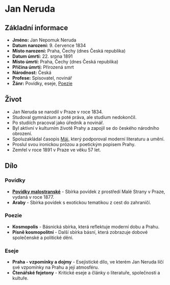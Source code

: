 # Jan Neruda

## Základní informace

- **Jméno:** Jan Nepomuk Neruda
- **Datum narození:** 9. července 1834
- **Místo narození:** Praha, Čechy (dnes Česká republika)
- **Datum úmrtí:** 22. srpna 1891
- **Místo úmrtí:** Praha, Čechy (dnes Česká republika)
- **Příčina úmrtí:** Přirozená smrt
- **Národnost:** Česká
- **Profese:** Spisovatel, novinář
- **Žánr:** Povídky, eseje, [Poezie](Poezie.md)

## Život

- Jan Neruda se narodil v Praze v roce 1834.
- Studoval gymnázium a poté práva, ale studium nedokončil.
- Po studiích pracoval jako úředník a novinář.
- Byl aktivní v kulturním životě Prahy a zapojil se do českého národního obrození.
- Spoluzakládal časopis [Máj](Máj.md), který podporoval moderní literaturu a umění.
- Proslul svou ironickou prózou a poetickým popisem Prahy.
- Zemřel v roce 1891 v Praze ve věku 57 let.

## Dílo

### Povídky

- **[Povídky malostranské](Povídky%20malostranské.md)** - Sbírka povídek z prostředí Malé Strany v Praze, vydaná v roce 1877.
- **Araby** - Sbírka povídek s exotickou tematikou z cest do zahraničí.

### Poezie

- **Kosmopolis** - Básnická sbírka, která reflektuje moderní dobu a Prahu.
- **Písně kosmopolitní** - Další sbírka básní, která zobrazuje dobové společenské a politické dění.

### Eseje

- **Praha - vzpomínky a dojmy** - Esejistické dílo, ve kterém Jan Neruda líčí své vzpomínky na Prahu a její atmosféru.
- **Čtenářské fejetony** - Kritické eseje a články o literatuře, společnosti a kultuře.